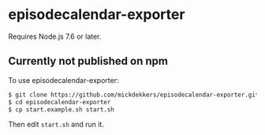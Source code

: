 # episodecalendar-exporter

Requires Node.js 7.6 or later.

## Currently not published on npm
To use episodecalendar-exporter:
```bash
$ git clone https://github.com/mickdekkers/episodecalendar-exporter.git
$ cd episodecalendar-exporter
$ cp start.example.sh start.sh
```

Then edit `start.sh` and run it.

